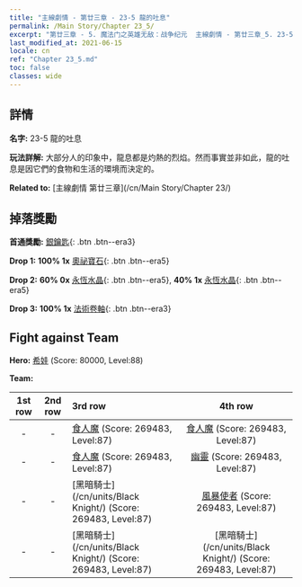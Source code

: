 ```yaml
---
title: "主線劇情 - 第廿三章 - 23-5 龍的吐息"
permalink: /Main Story/Chapter 23_5/
excerpt: "第廿三章 - 5. 魔法门之英雄无敌：战争纪元  主線劇情 - 第廿三章_5. 23-5 龍的吐息"
last_modified_at: 2021-06-15
locale: cn
ref: "Chapter 23_5.md"
toc: false
classes: wide
---
```


## 詳情

 **名字:** 23-5 龍的吐息

 **玩法詳解:** 大部分人的印象中，龍息都是灼熱的烈焰。然而事實並非如此，龍的吐息是因它們的食物和生活的環境而決定的。

 **Related to:** [主線劇情 第廿三章](/cn/Main Story/Chapter 23/)

## 掉落獎勵

 **首通獎勵:** [銀鑰匙](/cn/Items/con_693/){: .btn .btn--era3}

 **Drop 1:** **100% 1x** [奧祕寶石](/cn/Items/mat_79/){: .btn .btn--era5}

 **Drop 2:** **60% 0x** [永恆水晶](/cn/Items/mat_73/){: .btn .btn--era5}, **40% 1x** [永恆水晶](/cn/Items/mat_73/){: .btn .btn--era5}

 **Drop 3:** **100% 1x** [法術卷軸](/cn/Items/con_694/){: .btn .btn--era3}


## Fight against Team
 **Hero:** [希娃](/cn/heroes/Shiva/) (Score: 80000, Level:88)

 **Team:**


  | 1st row | 2nd row | 3rd row | 4th row |
  |:----:|:----:|:----|:----:|
  | - | - | [食人魔](/cn/units/Ogre/) (Score: 269483, Level:87)  | [食人魔](/cn/units/Ogre/) (Score: 269483, Level:87)  |
  | - | - | [食人魔](/cn/units/Ogre/) (Score: 269483, Level:87)  | [幽靈](/cn/units/Wight/) (Score: 269483, Level:87)  |
  | - | - | [黑暗騎士](/cn/units/Black Knight/) (Score: 269483, Level:87)  | [風暴使者](/cn/units/Stormbringer/) (Score: 269483, Level:87)  |
  | - | - | [黑暗騎士](/cn/units/Black Knight/) (Score: 269483, Level:87)  | [黑暗騎士](/cn/units/Black Knight/) (Score: 269483, Level:87)  |


